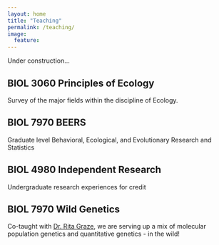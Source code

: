 ```yaml
---
layout: home
title: "Teaching"
permalink: /teaching/
image:
  feature:
---
```




Under construction...

<div class="tiles">

<div class="tile">
  <h2 class="post-title">BIOL 3060 Principles of Ecology</h2>
  <p class="post-excerpt">Survey of the major fields within the discipline of Ecology.</p>
</div><!-- /.tile -->

<div class="tile">
  <h2 class="post-title">BIOL 7970 BEERS</h2>
  <p class="post-excerpt">Graduate level Behavioral, Ecological, and Evolutionary Research and Statistics</p>
</div><!-- /.tile -->

<div class="tile">
  <h2 class="post-title">BIOL 4980 Independent Research</h2>
  <p class="post-excerpt">Undergraduate research experiences for credit</p>
</div><!-- /.tile -->

<div class="tile">
  <h2 class="post-title">BIOL 7970 Wild Genetics</h2>
  <p class="post-excerpt">Co-taught with <a href="http://wp.auburn.edu/grazelab/">Dr. Rita Graze</a>, we are serving up a mix of molecular population genetics and quantitative genetics - in the wild!</p>
</div><!-- /.tile -->

</div><!-- /.tiles -->

